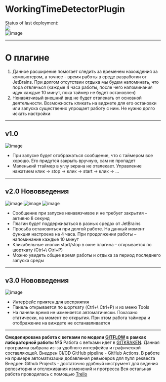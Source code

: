 
# WorkingTimeDetectorPlugin
Status of last deployment:<br>
<img src="https://github.com/KulEDmitr/WorkingTimeDetectorPlugin/workflows/Add-Reviewers-to-pull-request/badge.svg?branch=master"><br>
![image](https://user-images.githubusercontent.com/37519644/123351153-360a7400-d565-11eb-986a-199541954ba1.png)

***
# О плагине
1. Данное расширение помогает следить за временем нахождения за компьютером, а точнее - время работы в среде разработки от JetBrains. При долгом отсутствии отдыха мы будем напоминать, что пора отвлечься (каждые 4 часа работы, после чего напоминания идук каждые 10 минут, пока таймер не будет остановлен)
2. Ненавязчивый внешний вид не будет отвлекать от основной деятельности. Возможность кликать на виджете для его остановки или запуска существенно упрощает работу с ним. Не нужно долго искать настройки
***
## v1.0
![image](https://user-images.githubusercontent.com/37519644/123351372-a2857300-d565-11eb-826e-695ca734b12d.png)

- При запуске будет отображаться сообщение, что с таймером все хорошо. Его придутся закрыть вручную, сам не пропадет
- Маленький ттаймер в углу экрана не отвлекает. Управление нажатием
клик -> stop -> клик -> start -> клик -> ...

***
## v2.0 Нововведения
![image](https://user-images.githubusercontent.com/37519644/123351385-a913ea80-d565-11eb-8f03-eae9110f5c47.png)
![image](https://user-images.githubusercontent.com/37519644/123351391-aca77180-d565-11eb-9318-c92baac16604.png)
![image](https://user-images.githubusercontent.com/37519644/123351400-b03af880-d565-11eb-9d0f-7fe35ee24b41.png)

- Сообщение при запуске ненавязчивое и не требует закрытия – активно 8 секунд
- Плагин будет поддерживаться в разных средах от JetBrains
- Просьба остановиться при долгой работе. На данный момент функция настроена на 4 часа. При продолжении работы – напоминание каждые 10 минут
- Кликабельные кнопки start/stop в окне плагина – открывается по шорткату (Ctrl+\ Ctrl+P)
- Можно увидеть общее время работы и отдыха за период последнего запуска среды

***
## v3.0 Нововведения
![image](https://user-images.githubusercontent.com/37519644/123351426-bdf07e00-d565-11eb-87bb-f035beda6a09.png)

- Интерфейс приятен для восприятия
- Панель открывается по шорткату (Ctrl+\ Ctrl+P) и из меню Tools
- На панели время не изменяется автоматически. Показано статически, на момент ее открытия. При этом работа таймера и отображение на виждете не останавливается

***
**Смоделирована работа с ветками по модели [GITFLOW](<https://danielkummer.github.io/git-flow-cheatsheet/index.ru_RU.html>) в рамках лабораторной работы №5**
Работа с ветками идет в [GITKRAKEN](<https://www.gitkraken.com/>). Данная программа выбрана из-за удобного интерфейса и графической составляющей.
Внедрен CI/CD GitHub pipeline - GitHub Actions. В работе на примере автоматизации добавления ревьюеров для пулл реквеста
Внедрен Github Projects - достаточно удобный инструмент для ведения репозитория и отслеживания изменений и прогресса
Вся остальная работа проводилась с помощью [Trello](<https://trello.com/b/3jW7N8Pn/working-time-detector/>)
